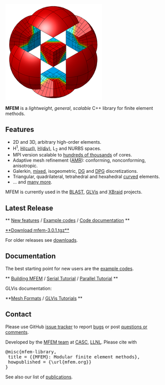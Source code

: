 <div class="col-md-6" markdown="1">

[<img class="centered" src="img/logo-300.png" alt="MFEM logo">](gallery.md)

**MFEM** is a _lightweight_, _general_, _scalable_ C++ library for finite element methods.

## Features

* 2D and 3D, arbitrary high-order elements.
* H<sup>1</sup>, [H(curl)](examples.md?hcurl), [H(div)](examples.md?hdiv), L<sub>2</sub> and NURBS spaces.
* MPI version scalable to [hundreds of thousands](http://www.llnl.gov/casc/blast/parallel.php) of cores.
* Adaptive mesh refinement ([AMR](examples.md?amr)): conforming, nonconforming, anisotropic.
* Galerkin, [mixed](examples.md?mixed), isogeometric, [DG](examples.md?dg) and [DPG](examples.md?dpg) discretizations.
* Triangular, quadrilateral, tetrahedral and hexahedral [curved](https://github.com/glvis/glvis/wiki/Mesh-Formats#curvilinear-and-more-general-meshes) elements.
* ... and [many more](features.md).

MFEM is currently used in the [BLAST](http://www.llnl.gov/casc/blast), [GLVis](http://glvis.org) and [XBraid](http://www.llnl.gov/casc/xbraid) projects. 

<!-- See also our [Gallery](https://github.com/mfem/mfem/wiki/Gallery). -->


</div><div class="col-md-6" markdown="1">

## Latest Release

**
[New features](https://raw.githubusercontent.com/mfem/mfem/master/CHANGELOG) 
/ [Example codes](examples.md)
/ [Code documentation](http://mfem.github.io/doxygen/html/index.html) 
**

<a class="btn btn-success" href="http://goo.gl/gcNNsA">
**Download mfem-3.0.1.tgz**</a>

For older releases see [downloads](download.md).

## Documentation

The best starting point for new users are the [example codes](examples.md).

**
[Building MFEM](building.md) 
/ [Serial Tutorial](serial-tutorial.md) 
/ [Parallel Tutorial](parallel-tutorial.md) **

GLVis documentation:

**[Mesh Formats](https://github.com/glvis/glvis/wiki/MeshFormats) 
/ [GLVis Tutorials](https://github.com/glvis/glvis/wiki/)
**

## Contact

Please use GitHub [issue tracker](https://github.com/mfem/mfem/issues)
to report [bugs](https://github.com/mfem/mfem/issues/new) 
or post [questions or comments](https://github.com/mfem/mfem/issues/new).


Developed by the [MFEM team](team.md) at [CASC](http://computation.llnl.gov/casc/), [LLNL](https://www.llnl.gov/). 
Please cite with
<pre>
@misc{mfem-library,
 title = {{MFEM}: Modular finite element methods},
 howpublished = {\url{mfem.org}}
}</pre>

See also our list of [publications](publications.md).


</div>

<div class="col-md-12"></div>

